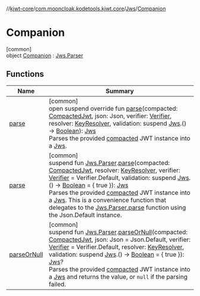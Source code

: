 //[kjwt-core](../../../../index.md)/[com.mooncloak.kodetools.kjwt.core](../../index.md)/[Jws](../index.md)/[Companion](index.md)

# Companion

[common]\
object [Companion](index.md) : [Jws.Parser](../-parser/index.md)

## Functions

| Name | Summary |
|---|---|
| [parse](../-parser/parse.md) | [common]<br>open suspend override fun [parse](../-parser/parse.md)(compacted: [CompactedJwt](../../-compacted-jwt/index.md), json: Json, verifier: [Verifier](../../../com.mooncloak.kodetools.kjwt.core.signature/-verifier/index.md), resolver: [KeyResolver](../../../com.mooncloak.kodetools.kjwt.core.key/-key-resolver/index.md), validation: suspend [Jws](../index.md).() -&gt; [Boolean](https://kotlinlang.org/api/latest/jvm/stdlib/kotlin/-boolean/index.html)): [Jws](../index.md)<br>Parses the provided [compacted](../../../../../kjwt-core/com.mooncloak.kodetools.kjwt.core/-jws/-companion/parse.md) JWT instance into a [Jws](../index.md). |
| [parse](../../parse.md) | [common]<br>suspend fun [Jws.Parser](../-parser/index.md).[parse](../../parse.md)(compacted: [CompactedJwt](../../-compacted-jwt/index.md), resolver: [KeyResolver](../../../com.mooncloak.kodetools.kjwt.core.key/-key-resolver/index.md), verifier: [Verifier](../../../com.mooncloak.kodetools.kjwt.core.signature/-verifier/index.md) = Verifier.Default, validation: suspend [Jws](../index.md).() -&gt; [Boolean](https://kotlinlang.org/api/latest/jvm/stdlib/kotlin/-boolean/index.html) = { true }): [Jws](../index.md)<br>Parses the provided [compacted](../../parse.md) JWT instance into a [Jws](../index.md). This is a convenience function that delegates to the [Jws.Parser.parse](../-parser/parse.md) function using the Json.Default instance. |
| [parseOrNull](../../parse-or-null.md) | [common]<br>suspend fun [Jws.Parser](../-parser/index.md).[parseOrNull](../../parse-or-null.md)(compacted: [CompactedJwt](../../-compacted-jwt/index.md), json: Json = Json.Default, verifier: [Verifier](../../../com.mooncloak.kodetools.kjwt.core.signature/-verifier/index.md) = Verifier.Default, resolver: [KeyResolver](../../../com.mooncloak.kodetools.kjwt.core.key/-key-resolver/index.md), validation: suspend [Jws](../index.md).() -&gt; [Boolean](https://kotlinlang.org/api/latest/jvm/stdlib/kotlin/-boolean/index.html) = { true }): [Jws](../index.md)?<br>Parses the provided [compacted](../../parse-or-null.md) JWT instance into a [Jws](../index.md) and returns the value, or `null` if the parsing failed. |
